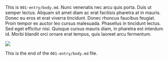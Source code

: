 This is `001-entry/body.md`. Nunc venenatis nec arcu quis porta. Duis ut semper lectus. Aliquam sit amet diam ac erat facilisis pharetra at in mauris. Donec eu eros et erat viverra tincidunt. Donec rhoncus faucibus feugiat. Proin tempor ex auctor leo cursus malesuada. Phasellus in tincidunt lectus. Sed eget efficitur nisi. Quisque cursus mauris diam, in pharetra est interdum id. Morbi blandit orci ornare erat tempus, quis laoreet arcu fermentum.

![](001-entry/1920x1080.png)

This is the end of the `001-entry/body.md` file.
